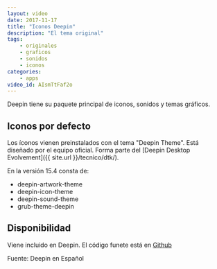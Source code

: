 ```yaml
---
layout: video
date: 2017-11-17
title: "Iconos Deepin"
description: "El tema original"
tags:
    - originales
    - graficos
    - sonidos
    - iconos
categories:
    - apps
video_id: AIsmTtFaf2o
---
```


Deepin tiene su paquete principal de iconos, sonidos y temas gráficos.

## Iconos por defecto

Los íconos vienen preinstalados con el tema "Deepin Theme". Está diseñado por el equipo oficial. Forma parte del [Deepin Desktop Evolvement]({{ site.url }}/tecnico/dtk/).

En la versión 15.4 consta de:
* deepin-artwork-theme
* deepin-icon-theme
* deepin-sound-theme
* grub-theme-deepin

## Disponibilidad

Viene incluido en Deepin. El código funete está en [Github](https://github.com/linuxdeepin/deepin-icon-theme)

Fuente: Deepin en Español
